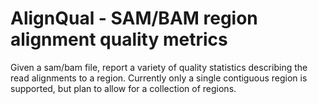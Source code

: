 
<!-- README.md is generated from README.Rmd. Please edit that file -->
AlignQual - SAM/BAM region alignment quality metrics
====================================================

Given a sam/bam file, report a variety of quality statistics describing the read alignments to a region. Currently only a single contiguous region is supported, but plan to allow for a collection of regions.
